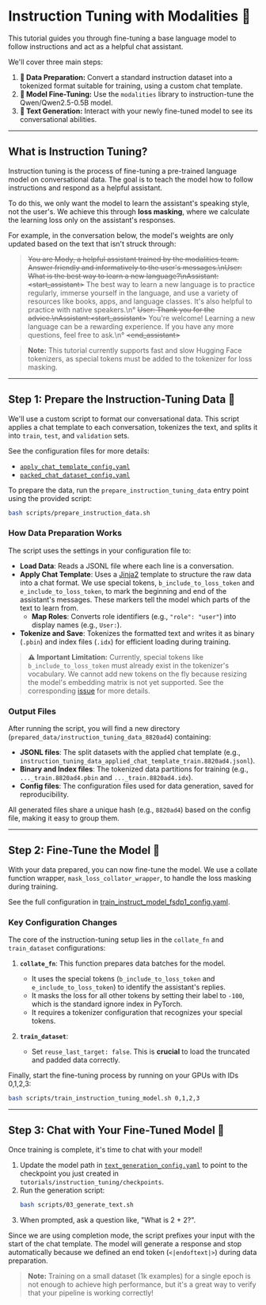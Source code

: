 # Instruction Tuning with Modalities 🚀

This tutorial guides you through fine-tuning a base language model to follow instructions and act as a helpful chat assistant.

We'll cover three main steps:

1.  **📝 Data Preparation:** Convert a standard instruction dataset into a tokenized format suitable for training, using a custom chat template.
2.  **🧠 Model Fine-Tuning:** Use the `modalities` library to instruction-tune the Qwen/Qwen2.5-0.5B model.
3.  **💬 Text Generation:** Interact with your newly fine-tuned model to see its conversational abilities.

-----

## What is Instruction Tuning?

Instruction tuning is the process of fine-tuning a pre-trained language model on conversational data. The goal is to teach the model how to follow instructions and respond as a helpful assistant.

To do this, we only want the model to learn the assistant's speaking style, not the user's. We achieve this through **loss masking**, where we calculate the learning loss only on the assistant's responses.

For example, in the conversation below, the model's weights are only updated based on the text that isn't struck through:

> ~~You are Mody, a helpful assistant trained by the modalities team. Answer friendly and informatively to the user's messages.\\nUser: What is the best way to learn a new language?\\nAssistant:<start_assistant>~~
> The best way to learn a new language is to practice regularly, immerse yourself in the language, and use a variety of resources like books, apps, and language classes. It's also helpful to practice with native speakers.\\n°
> ~~User: Thank you for the advice.\\nAssistant:<start_assistant>~~
> You're welcome\! Learning a new language can be a rewarding experience. If you have any more questions, feel free to ask.\\n°
> ~~<end_assistant>~~

> **Note:** This tutorial currently supports fast and slow Hugging Face tokenizers, as special tokens must be added to the tokenizer for loss masking.

-----

## Step 1: Prepare the Instruction-Tuning Data 📝

We'll use a custom script to format our conversational data. This script applies a chat template to each conversation, tokenizes the text, and splits it into `train`, `test`, and `validation` sets.

See the configuration files for more details:

  * [`apply_chat_template_config.yaml`](configs/apply_chat_template_config.yaml)
  * [`packed_chat_dataset_config.yaml`](configs/packed_chat_dataset_config.yaml)

To prepare the data, run the `prepare_instruction_tuning_data` entry point using the provided script:

```bash
bash scripts/prepare_instruction_data.sh
```

### How Data Preparation Works

The script uses the settings in your configuration file to:

  * **Load Data**: Reads a JSONL file where each line is a conversation.
  * **Apply Chat Template**: Uses a [Jinja2](https://jinja.palletsprojects.com/en/3.1.x/) template to structure the raw data into a chat format. We use special tokens, `b_include_to_loss_token` and `e_include_to_loss_token`, to mark the beginning and end of the assistant's messages. These markers tell the model which parts of the text to learn from.
    * **Map Roles**: Converts role identifiers (e.g., `"role": "user"`) into display names (e.g., `User:`).
  * **Tokenize and Save**: Tokenizes the formatted text and writes it as binary (`.pbin`) and index files (`.idx`) for efficient loading during training.

> **⚠️ Important Limitation:** Currently, special tokens like `b_include_to_loss_token` must already exist in the tokenizer's vocabulary. We cannot add new tokens on the fly because resizing the model's embedding matrix is not yet supported. See the corresponding [issue](https://github.com/Modalities/modalities/issues/208) for more details.

### Output Files

After running the script, you will find a new directory (`prepared_data/instruction_tuning_data_8820ad4`) containing:

  * **JSONL files**: The split datasets with the applied chat template (e.g., `instruction_tuning_data_applied_chat_template_train.8820ad4.jsonl`).
  * **Binary and Index files**: The tokenized data partitions for training (e.g., `..._train.8820ad4.pbin` and `..._train.8820ad4.idx`).
  * **Config files**: The configuration files used for data generation, saved for reproducibility.

All generated files share a unique hash (e.g., `8820ad4`) based on the config file, making it easy to group them.

-----

## Step 2: Fine-Tune the Model 🧠

With your data prepared, you can now fine-tune the model. We use a collate function wrapper, `mask_loss_collator_wrapper`, to handle the loss masking during training.

See the full configuration in [train_instruct_model_fsdp1_config.yaml](configs/train_instruct_model_fsdp1_config.yaml).

### Key Configuration Changes

The core of the instruction-tuning setup lies in the `collate_fn` and `train_dataset` configurations:

1.  **`collate_fn`**: This function prepares data batches for the model.

      * It uses the special tokens (`b_include_to_loss_token` and `e_include_to_loss_token`) to identify the assistant's replies.
      * It masks the loss for all other tokens by setting their label to `-100`, which is the standard ignore index in PyTorch.
      * It requires a tokenizer configuration that recognizes your special tokens.

2.  **`train_dataset`**:

      * Set `reuse_last_target: false`. This is **crucial** to load the truncated and padded data correctly.

Finally, start the fine-tuning process by running on your GPUs with IDs 0,1,2,3:

```bash
bash scripts/train_instruction_tuning_model.sh 0,1,2,3
```

-----

## Step 3: Chat with Your Fine-Tuned Model 💬

Once training is complete, it's time to chat with your model\!

1.  Update the model path in [`text_generation_config.yaml`](configs/text_generation_config.yaml) to point to the checkpoint you just created in `tutorials/instruction_tuning/checkpoints`.
2.  Run the generation script:
    ```bash
    bash scripts/03_generate_text.sh
    ```
3.  When prompted, ask a question like, "What is 2 + 2?".

Since we are using completion mode, the script prefixes your input with the start of the chat template. The model will generate a response and stop automatically because we defined an end token (`<|endoftext|>`) during data preparation.

> **Note:** Training on a small dataset (1k examples) for a single epoch is not enough to achieve high performance, but it's a great way to verify that your pipeline is working correctly\!
